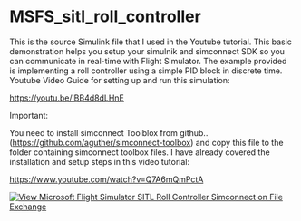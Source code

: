 # MSFS_sitl_roll_controller




This is the source Simulink file that I used in the Youtube tutorial. 
This basic demonstration helps you setup your simulnik and simconnect SDK so you can communicate in real-time with Flight Simulator. 
The example provided is  implementing a roll controller using a simple PID block in discrete time.
Youtube Video Guide for setting up and run this simulation:

https://youtu.be/lBB4d8dLHnE



Important:

You need to install simconnect Toolblox from github.. (https://github.com/aguther/simconnect-toolbox)
and copy this file to the folder containing simconnect toolbox files.
I have already covered the installation and setup steps in this video tutorial:

https://www.youtube.com/watch?v=Q7A6mQmPctA




[![View Microsoft Flight Simulator SITL Roll Controller Simconnect on File Exchange](https://www.mathworks.com/matlabcentral/images/matlab-file-exchange.svg)](https://www.mathworks.com/matlabcentral/fileexchange/112235-microsoft-flight-simulator-sitl-roll-controller-simconnect)

